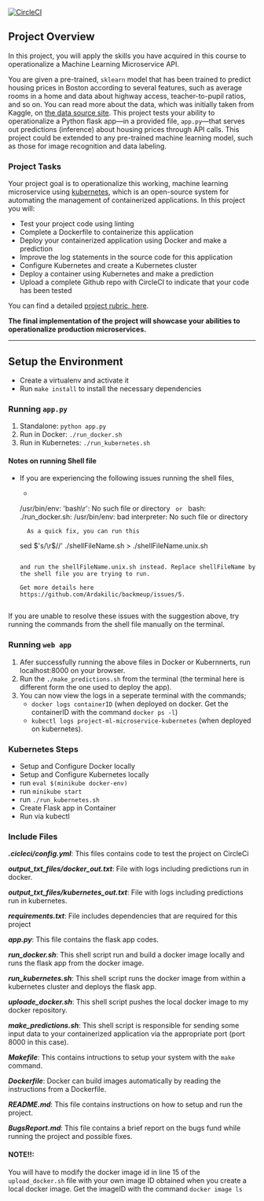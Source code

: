 [![CircleCI](https://circleci.com/gh/hennanijamal/project-ml-microservice-kubernetes.svg?style=svg)](https://circleci.com/gh/hennanijamal/project-ml-microservice-kubernetes)

## Project Overview

In this project, you will apply the skills you have acquired in this course to operationalize a Machine Learning Microservice API. 

You are given a pre-trained, `sklearn` model that has been trained to predict housing prices in Boston according to several features, such as average rooms in a home and data about highway access, teacher-to-pupil ratios, and so on. You can read more about the data, which was initially taken from Kaggle, on [the data source site](https://www.kaggle.com/c/boston-housing). This project tests your ability to operationalize a Python flask app—in a provided file, `app.py`—that serves out predictions (inference) about housing prices through API calls. This project could be extended to any pre-trained machine learning model, such as those for image recognition and data labeling.

### Project Tasks

Your project goal is to operationalize this working, machine learning microservice using [kubernetes](https://kubernetes.io/), which is an open-source system for automating the management of containerized applications. In this project you will:
* Test your project code using linting
* Complete a Dockerfile to containerize this application
* Deploy your containerized application using Docker and make a prediction
* Improve the log statements in the source code for this application
* Configure Kubernetes and create a Kubernetes cluster
* Deploy a container using Kubernetes and make a prediction
* Upload a complete Github repo with CircleCI to indicate that your code has been tested

You can find a detailed [project rubric, here](https://review.udacity.com/#!/rubrics/2576/view).

**The final implementation of the project will showcase your abilities to operationalize production microservices.**

---

## Setup the Environment

* Create a virtualenv and activate it
* Run `make install` to install the necessary dependencies

### Running `app.py`

1. Standalone:  `python app.py`
2. Run in Docker:  `./run_docker.sh`
3. Run in Kubernetes:  `./run_kubernetes.sh`

#### Notes on running Shell file
* If you are experiencing the following issues running the shell files, 
    - ```
    /usr/bin/env: 'bash\r': No such file or directory
      ``` 
      or 
      ```
    bash: ./run_docker.sh: /usr/bin/env: bad interpreter: No such file or directory
    ``` 
      As a quick fix, you can run this

    ```
    sed $'s/\r$//' ./shellFileName.sh > ./shellFileName.unix.sh
    ```

    and run the shellFileName.unix.sh instead. Replace shellFileName by the shell file you are trying to run.

    Get more details here https://github.com/Ardakilic/backmeup/issues/5.
    
  
If you are unable to resolve these issues with the suggestion above, try running the commands from the shell file manually on the terminal.

###  Running `web app`

1. Afer successfully running the above files in Docker or Kubernnerts, run localhost:8000 on your browser.
2. Run the `./make_predictions.sh` from the terminal (the terminal here is different form the one used to deploy the app).
3. You can now view the logs in a seperate terminal with the commands;
    - `docker logs containerID` (when deployed on docker. Get the containerID with the command `docker ps -l`)
    - `kubectl logs project-ml-microservice-kubernetes` (when deployed on kubernetes).

### Kubernetes Steps

* Setup and Configure Docker locally
* Setup and Configure Kubernetes locally
* run `eval $(minikube docker-env)`
* run `minikube start`
* run `./run_kubernetes.sh`
* Create Flask app in Container
* Run via kubectl

### Include Files

***.cicleci/config.yml***: This files contains code to test the project on CircleCi

***output_txt_files/docker_out.txt***: File with logs including predictions run in docker.

***output_txt_files/kubernetes_out.txt***: File with logs including predictions run in kubernetes.

***requirements.txt***: File includes dependencies that are required for this project

***app.py***: This file contains the flask app codes.

***run_docker.sh***: This shell script run and build a docker image locally and runs the flask app from the docker image.

***run_kubernetes.sh***: This shell script runs the docker image from within a kubernetes cluster and deploys the flask app.

***uploade_docker.sh***: This shell script pushes the local docker image to my docker repository.

***make_predictions.sh***: This shell script is responsible for sending some input data to your containerized application via the appropriate port (port 8000 in this case).

***Makefile***: This contains intructions to setup your system with the `make` command.

***Dockerfile***: Docker can build images automatically by reading the instructions from a Dockerfile.

***README.md***: This file contains instructions on how to setup and run the project.

***BugsReport.md***: This file contains a brief report on the bugs fund while running the project and possible fixes.

#### NOTE!!:
You will have to modify the docker image id in line 15 of the `upload_docker.sh` file with your own image ID obtained when you create a local docker image. Get the imageID with the command `docker image ls`
